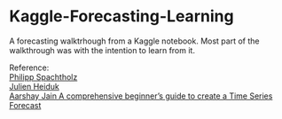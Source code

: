 # Kaggle-Forecasting-Learning
A forecasting walktrhough from a Kaggle notebook. Most part of the walkthrough was with the intention to learn from it.

Reference:<br/>
[Philipp Spachtholz](https://www.kaggle.com/philippsp/exploratory-analysis-zillow)<br/>
[Julien Heiduk](https://www.kaggle.com/zoupet)<br/>
[Aarshay Jain A comprehensive beginner’s guide to create a Time Series Forecast](https://www.analyticsvidhya.com/blog/2016/02/time-series-forecasting-codes-python/)<br/>
